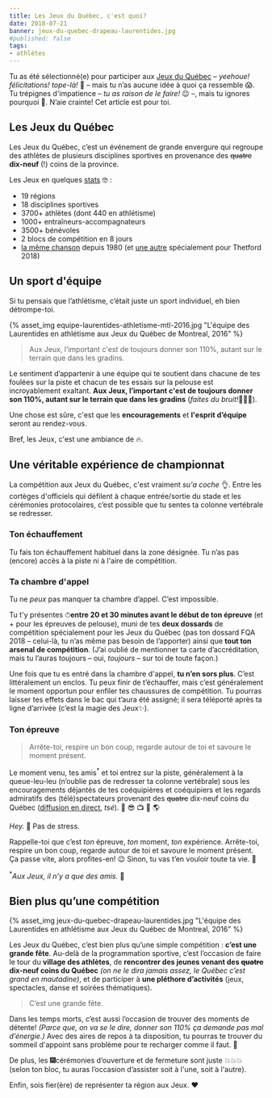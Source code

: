 ```yaml
---
title: Les Jeux du Québec, c'est quoi?
date: 2018-07-21
banner: jeux-du-quebec-drapeau-laurentides.jpg
#published: false
tags:
- athlètes
---
```


Tu as été sélectionné(e) pour participer aux [Jeux du Québec](http://jeuxduquebec.com) – _yeehoue! félicitations! tope-là!_ 🙌 –  mais tu n’as aucune idée à quoi ça ressemble 😱. Tu trépignes d'impatience – _tu as raison de le faire!_ 😉 –, mais tu ignores pourquoi 🤔. N’aie crainte! Cet article est pour toi.

## Les Jeux du Québec

Les Jeux du Québec, c’est un événement de grande envergure qui regroupe des athlètes de plusieurs disciplines sportives en provenance des ~~quatre~~ **dix-neuf** (!) coins de la province.

Les Jeux en quelques [stats](https://thetford2018.jeuxduquebec.com/fichiersUpload/fichiers/20171018082605-la-finale-en-chiffre.pdf) 🤓 :

- 19 régions
- 18 disciplines sportives
- 3700+ athlètes (dont 440 en athlétisme)
- 1000+ entraîneurs-accompagnateurs
- 3500+ bénévoles
- 2 blocs de compétition en 8 jours
- [la même chanson](http://www.jeuxduquebec.com/Chanson_des_Jeux_du_Quebec-fr-39.php) depuis 1980 (et [une autre](https://thetford2018.jeuxduquebec.com/fr/53e-finale-des-jdq/chansons-des-jeux/) spécialement pour Thetford 2018)

## Un sport d'équipe

Si tu pensais que l’athlétisme, c’était juste un sport individuel, eh bien détrompe-toi.

{% asset_img equipe-laurentides-athletisme-mtl-2016.jpg "L'équipe des Laurentides en athlétisme aux Jeux du Québec de Montreal, 2016" %}

> Aux Jeux, l’important c'est de toujours donner son 110%, autant sur le terrain que dans les gradins.

Le sentiment d’appartenir à une équipe qui te soutient dans chacune de tes foulées sur la piste et chacun de tes essais sur la pelouse est incroyablement exaltant. **Aux Jeux, l’important c'est de toujours donner son 110%, autant sur le terrain que dans les gradins** (_faites du bruit!_📣📣📣).

Une chose est sûre, c'est que les **encouragements** et **l'esprit d’équipe** seront au rendez-vous.

Bref, les Jeux, c'est une ambiance de 🔥.

## Une véritable expérience de championnat

La compétition aux Jeux du Québec, c'est vraiment _su'a coche_ 👌. Entre les cortèges d'officiels qui défilent à chaque entrée/sortie du stade et les cérémonies protocolaires, c’est possible que tu sentes ta colonne vertébrale se redresser.

### Ton échauffement

Tu fais ton échauffement habituel dans la zone désignée. Tu n’as pas (encore) accès à la piste ni à l'aire de compétition.

### Ta chambre d'appel

Tu ne _peux_ pas manquer ta chambre d’appel. C’est impossible.

Tu t'y présentes ⏱**entre 20 et 30 minutes avant le début de ton épreuve** (et + pour les épreuves de pelouse), muni de tes **deux dossards** de compétition spécialement pour les Jeux du Québec (pas ton dossard FQA 2018 – celui-là, tu n’as même pas besoin de l’apporter) ainsi que **tout ton arsenal de compétition**. (J’ai oublié de mentionner ta carte d’accréditation, mais tu l’auras toujours – oui, _toujours_ – sur toi de toute façon.)

Une fois que tu es entré dans la chambre d'appel, **tu n’en sors plus**. C’est littéralement un enclos. Tu peux finir de t’échauffer, mais c’est généralement le moment opportun pour enfiler tes chaussures de compétition. Tu pourras laisser tes effets dans le bac qui t’aura été assigné; il sera téléporté après ta ligne d’arrivée (c’est la magie des Jeux✨).

### Ton épreuve

> Arrête-toi, respire un bon coup, regarde autour de toi et savoure le moment présent.

Le moment venu, tes amis<sup>\*</sup> et toi entrez sur la piste, généralement à la queue-leu-leu (n’oublie pas de redresser ta colonne vertébrale) sous les encouragements déjantés de tes coéquipières et coéquipiers et les regards admiratifs des (télé)spectateurs provenant des ~~quatre~~ dix-neuf coins du Québec ([diffusion en direct](https://www.rds.ca/amateurs/jeux-du-quebec), _tsé_).  📸 😎 📺 📡 🌎

_Hey._ 🙂 Pas de stress.

Rappelle-toi que c’est _ton_ épreuve, _ton_ moment, _ton_ expérience. Arrête-toi, respire un bon coup, regarde autour de toi et savoure le moment présent. Ça passe vite, alors profites-en! 😉 Sinon, tu vas t’en vouloir toute ta vie. 👊

<sup>\*</sup>_Aux Jeux, il n’y a que des amis._ 😬

## Bien plus qu’une compétition

{% asset_img jeux-du-quebec-drapeau-laurentides.jpg "L'équipe des Laurentides en athlétisme aux Jeux du Québec de Montreal, 2016" %}

Les Jeux du Québec, c’est bien plus qu’une simple compétition : **c’est une grande fête**. Au-delà de la programmation sportive, c’est l’occasion de faire le tour du **village des athlètes**, de **rencontrer des jeunes venant des ~~quatre~~ dix-neuf coins du Québec** _(on ne le dira jamais assez, le Québec c’est grand en mautadine)_, et de participer à **une pléthore d’activités** (jeux, spectacles, danse et soirées thématiques).

> C’est une grande fête.

Dans les temps morts, c’est aussi l’occasion de trouver des moments de détente! _(Parce que, on va se le dire, donner son 110% ça demande pas mal d’énergie.)_ Avec des aires de repos à ta disposition, tu pourras te trouver du sommeil d'appoint sans problème pour te recharger comme il faut. 🔋

De plus, les 🎆cérémonies d’ouverture et de fermeture sont juste 💥💥💥 (selon ton bloc, tu auras l’occasion d’assister soit à l'une, soit à l'autre).

Enfin, sois fier(ère) de représenter ta région aux Jeux. <span class="emoji">❤️</span>
